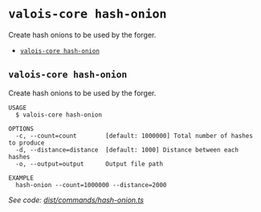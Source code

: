 # `valois-core hash-onion`

Create hash onions to be used by the forger.

- [`valois-core hash-onion`](#valois-core-hash-onion)

## `valois-core hash-onion`

Create hash onions to be used by the forger.

```
USAGE
  $ valois-core hash-onion

OPTIONS
  -c, --count=count        [default: 1000000] Total number of hashes to produce
  -d, --distance=distance  [default: 1000] Distance between each hashes
  -o, --output=output      Output file path

EXAMPLE
  hash-onion --count=1000000 --distance=2000
```

_See code: [dist/commands/hash-onion.ts](https://github.com/ValoisHQ/valois-core/blob/v3.0.0-beta.2.5/dist/commands/hash-onion.ts)_
